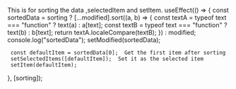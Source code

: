 This is for sorting the data ,selectedItem and setItem.
useEffect(() => {
const sortedData = sorting
? [...modified].sort((a, b) => {
const textA = typeof text === "function" ? text(a) : a[text];
const textB = typeof text === "function" ? text(b) : b[text];
return textA.localeCompare(textB);
})
: modified;
console.log("sortedData");
setModified(sortedData);

     const defaultItem = sortedData[0];  Get the first item after sorting
     setSelectedItems([defaultItem]);  Set it as the selected item
     setItem(defaultItem);

}, [sorting]);
